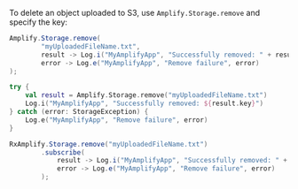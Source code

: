 To delete an object uploaded to S3, use `Amplify.Storage.remove` and specify the key:

<amplify-block-switcher>
<amplify-block name="Java">

```java
Amplify.Storage.remove(
        "myUploadedFileName.txt",
        result -> Log.i("MyAmplifyApp", "Successfully removed: " + result.getKey()),
        error -> Log.e("MyAmplifyApp", "Remove failure", error)
);
```

</amplify-block>
<amplify-block name="Kotlin">

```kotlin
try {
    val result = Amplify.Storage.remove("myUploadedFileName.txt")
    Log.i("MyAmplifyApp", "Successfully removed: ${result.key}")
} catch (error: StorageException) {
    Log.e("MyAmplifyApp", "Remove failure", error)
}
```

</amplify-block>
<amplify-block name="RxJava">

```java
RxAmplify.Storage.remove("myUploadedFileName.txt")
        .subscribe(
            result -> Log.i("MyAmplifyApp", "Successfully removed: " + result.getKey()),
            error -> Log.e("MyAmplifyApp", "Remove failure", error)
        );
```

</amplify-block>
</amplify-block-switcher>
